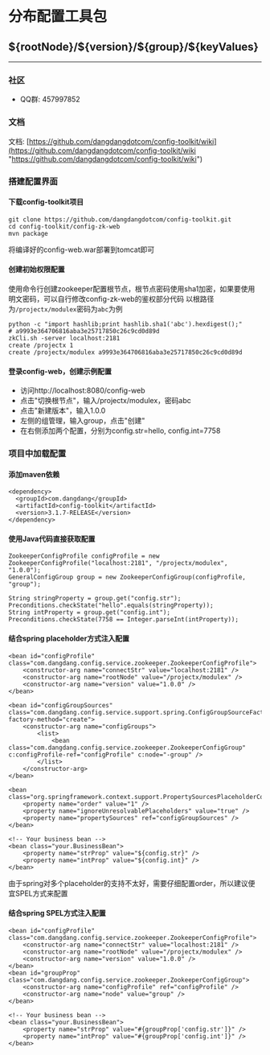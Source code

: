 # 分布配置工具包

<h2>${rootNode}/${version}/${group}/${keyValues}</h2>

<hr>

### 社区
* QQ群: 457997852

### 文档
文档: [https://github.com/dangdangdotcom/config-toolkit/wiki](https://github.com/dangdangdotcom/config-toolkit/wiki "https://github.com/dangdangdotcom/config-toolkit/wiki")

### 搭建配置界面
#### 下载config-toolkit项目
```
git clone https://github.com/dangdangdotcom/config-toolkit.git
cd config-toolkit/config-zk-web
mvn package
```
将编译好的config-web.war部署到tomcat即可
#### 创建初始权限配置
使用命令行创建zookeeper配置根节点，根节点密码使用sha1加密，如果要使用明文密码，可以自行修改config-zk-web的鉴权部分代码
以根路径为`/projectx/modulex`密码为`abc`为例
```
python -c "import hashlib;print hashlib.sha1('abc').hexdigest();"
# a9993e364706816aba3e25717850c26c9cd0d89d 
zkCli.sh -server localhost:2181
create /projectx 1
create /projectx/modulex a9993e364706816aba3e25717850c26c9cd0d89d
```
#### 登录config-web，创建示例配置
 - 访问http://localhost:8080/config-web
 - 点击"切换根节点"，输入/projectx/modulex，密码abc
 - 点击"新建版本"，输入1.0.0
 - 左侧的组管理，输入group，点击"创建"
 - 在右侧添加两个配置，分别为config.str=hello, config.int=7758

### 项目中加载配置
#### 添加maven依赖
```
<dependency>
  <groupId>com.dangdang</groupId>
  <artifactId>config-toolkit</artifactId>
  <version>3.1.7-RELEASE</version>
</dependency>
```
#### 使用Java代码直接获取配置
```
ZookeeperConfigProfile configProfile = new ZookeeperConfigProfile("localhost:2181", "/projectx/modulex", "1.0.0");
GeneralConfigGroup group = new ZookeeperConfigGroup(configProfile, "group");

String stringProperty = group.get("config.str");
Preconditions.checkState("hello".equals(stringProperty));
String intProperty = group.get("config.int");
Preconditions.checkState(7758 == Integer.parseInt(intProperty));
```
#### 结合spring placeholder方式注入配置
```
<bean id="configProfile" class="com.dangdang.config.service.zookeeper.ZookeeperConfigProfile">
    <constructor-arg name="connectStr" value="localhost:2181" />
    <constructor-arg name="rootNode" value="/projectx/modulex" />
    <constructor-arg name="version" value="1.0.0" />
</bean>

<bean id="configGroupSources" class="com.dangdang.config.service.support.spring.ConfigGroupSourceFactory" factory-method="create">
    <constructor-arg name="configGroups">
        <list>
            <bean class="com.dangdang.config.service.zookeeper.ZookeeperConfigGroup" c:configProfile-ref="configProfile" c:node="-group" />
        </list>
    </constructor-arg>
</bean>

<bean class="org.springframework.context.support.PropertySourcesPlaceholderConfigurer">
    <property name="order" value="1" />
    <property name="ignoreUnresolvablePlaceholders" value="true" />
    <property name="propertySources" ref="configGroupSources" />
</bean>

<!-- Your business bean -->
<bean class="your.BusinessBean">
    <property name="strProp" value="${config.str}" />
    <property name="intProp" value="${config.int}" />
</bean>
```
由于spring对多个placeholder的支持不太好，需要仔细配置order，所以建议便宜SPEL方式来配置
#### 结合spring SPEL方式注入配置
```
<bean id="configProfile" class="com.dangdang.config.service.zookeeper.ZookeeperConfigProfile">
    <constructor-arg name="connectStr" value="localhost:2181" />
    <constructor-arg name="rootNode" value="/projectx/modulex" />
    <constructor-arg name="version" value="1.0.0" />
</bean>
<bean id="groupProp" class="com.dangdang.config.service.zookeeper.ZookeeperConfigGroup">
    <constructor-arg name="configProfile" ref="configProfile" />
    <constructor-arg name="node" value="group" />
</bean>

<!-- Your business bean -->
<bean class="your.BusinessBean">
    <property name="strProp" value="#{groupProp['config.str']}" />
    <property name="intProp" value="#{groupProp['config.int']}" />
</bean>
```
